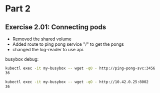 # Part 2

## Exercise 2.01: Connecting pods

- Removed the shared volume
- Added route to ping pong service "/" to get the pongs
- changed the log-reader to use api.

busybox debug:

``` bash
kubectl exec -it my-busybox -- wget -qO - http://ping-pong-svc:3456
36

kubectl exec -it my-busybox -- wget -qO - http://10.42.0.25:8002
36
```